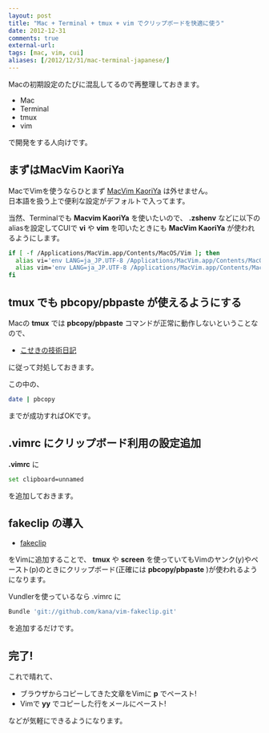 ```yaml
---
layout: post
title: "Mac + Terminal + tmux + vim でクリップボードを快適に使う"
date: 2012-12-31
comments: true
external-url: 
tags: [mac, vim, cui]
aliases: [/2012/12/31/mac-terminal-japanese/]
---
```


Macの初期設定のたびに混乱してるので再整理しておきます。

* Mac
* Terminal
* tmux
* vim

で開発をする人向けです。

## まずはMacVim KaoriYa

MacでVimを使うならひとまず [MacVim KaoriYa](http://code.google.com/p/macvim-kaoriya/) は外せません。  
日本語を扱う上で便利な設定がデフォルトで入ってます。

当然、Terminalでも **Macvim KaoriYa** を使いたいので、 **.zshenv** などに以下のaliasを設定してCUIで **vi** や **vim** を叩いたときにも **MacVim KaoriYa** が使われるようにします。

```sh
if [ -f /Applications/MacVim.app/Contents/MacOS/Vim ]; then
  alias vi='env LANG=ja_JP.UTF-8 /Applications/MacVim.app/Contents/MacOS/Vim "$@"'
  alias vim='env LANG=ja_JP.UTF-8 /Applications/MacVim.app/Contents/MacOS/Vim "$@"'
fi
```

## tmux でも pbcopy/pbpaste が使えるようにする

<!-- more -->

Macの **tmux** では **pbcopy/pbpaste** コマンドが正常に動作しないということなので、

* [こせきの技術日記](http://d.hatena.ne.jp/koseki2/20110816/TmuxCopy)

に従って対処しておきます。

この中の、

```sh
date | pbcopy
```

までが成功すればOKです。


## .vimrc にクリップボード利用の設定追加

**.vimrc** に

```sh
set clipboard=unnamed
```

を追加しておきます。

## fakeclip の導入

* [fakeclip](https://github.com/kana/vim-fakeclip)

をVimに追加することで、 **tmux** や **screen** を使っていてもVimのヤンク(y)やペースト(p)のときにクリップボード(正確には **pbcopy/pbpaste** )が使われるようになります。

Vundlerを使っているなら .vimrc に

```sh
Bundle 'git://github.com/kana/vim-fakeclip.git'
```

を追加するだけです。

## 完了!

これで晴れて、

* ブラウザからコピーしてきた文章をVimに **p** でペースト!
* Vimで **yy** でコピーした行をメールにペースト!

などが気軽にできるようになります。

